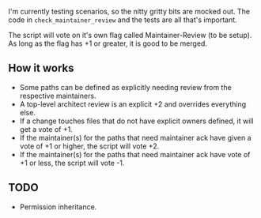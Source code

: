 I'm currently testing scenarios, so the nitty gritty bits are mocked out. The
code in `check_maintainer_review` and the tests are all that's important.

The script will vote on it's own flag called Maintainer-Review (to be setup).
As long as the flag has +1 or greater, it is good to be merged.

## How it works
* Some paths can be defined as explicitly needing review from the respective
  maintainers.
* A top-level architect review is an explicit +2 and overrides everything
  else.
* If a change touches files that do not have explicit owners defined, it will
  get a vote of +1.
* If the maintainer(s) for the paths that need maintainer ack have given a vote
  of +1 or higher, the script will vote +2.
* If the maintainer(s) for the paths that need maintainer ack have vote of +1
  or less, the script will vote -1.

## TODO
* Permission inheritance.
